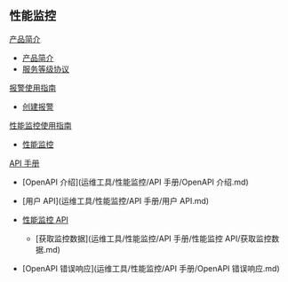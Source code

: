 ## 性能监控

[产品简介]()

* [产品简介](运维工具/性能监控/产品简介/性能监控产品简介.md)  
* [服务等级协议](运维工具/性能监控/产品简介/性能监控服务等级协议（SLA）.md)

[报警使用指南]()

* [创建报警](运维工具/性能监控/使用指南/创建报警.md)

[性能监控使用指南]()

* [性能监控](运维工具/性能监控/性能监控使用指南/性能监控.md)

[API 手册]()

* [OpenAPI 介绍](运维工具/性能监控/API 手册/OpenAPI 介绍.md)
* [用户 API](运维工具/性能监控/API 手册/用户 API.md)
* [性能监控 API]()

  * [获取监控数据](运维工具/性能监控/API 手册/性能监控 API/获取监控数据.md)
* [OpenAPI 错误响应](运维工具/性能监控/API 手册/OpenAPI 错误响应.md)